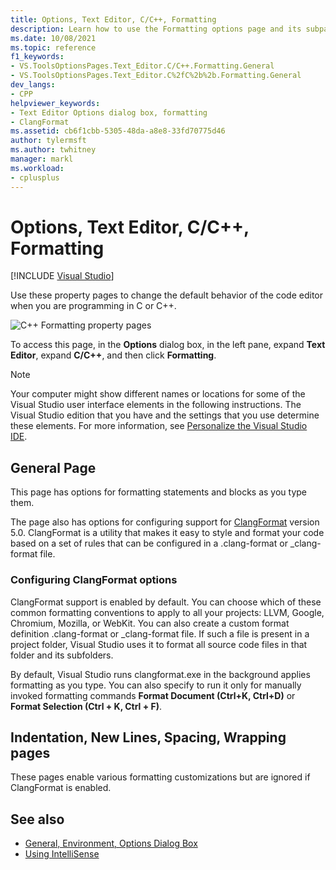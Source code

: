 ```yaml
---
title: Options, Text Editor, C/C++, Formatting
description: Learn how to use the Formatting options page and its subpages to set options for formatting code in the code editor when you are programming in C and C++.
ms.date: 10/08/2021
ms.topic: reference
f1_keywords:
- VS.ToolsOptionsPages.Text_Editor.C/C++.Formatting.General
- VS.ToolsOptionsPages.Text_Editor.C%2fC%2b%2b.Formatting.General
dev_langs:
- CPP
helpviewer_keywords:
- Text Editor Options dialog box, formatting
- ClangFormat
ms.assetid: cb6f1cbb-5305-48da-a8e8-33fd70775d46
author: tylermsft
ms.author: twhitney
manager: markl
ms.workload:
- cplusplus
---
```

# Options, Text Editor, C/C++, Formatting

 [!INCLUDE [Visual Studio](~/includes/applies-to-version/vs-windows-only.md)]

Use these property pages to change the default behavior of the code editor when you are programming in C or C++.

![C++ Formatting property pages](media/cpp-formatting.png)

To access this page, in the **Options** dialog box, in the left pane, expand **Text Editor**, expand **C/C++**, and then click **Formatting**.

> [!NOTE]
> Your computer might show different names or locations for some of the Visual Studio user interface elements in the following instructions. The Visual Studio edition that you have and the settings that you use determine these elements. For more information, see [Personalize the Visual Studio IDE](../../ide/personalizing-the-visual-studio-ide.md).

## General Page

This page has options for formatting statements and blocks as you type them.

The page also has options for configuring support for [ClangFormat](https://clang.llvm.org/docs/ClangFormat.html) version 5.0. ClangFormat is a utility that makes it easy to style and format your code based on a set of rules that can be configured in a .clang-format or _clang-format file.

### Configuring ClangFormat options

ClangFormat support is enabled by default. You can choose which of these common formatting conventions to apply to all your projects: LLVM, Google, Chromium, Mozilla, or WebKit. You can also create a custom format definition .clang-format or _clang-format file. If such a file is present in a project folder, Visual Studio uses it to format all source code files in that folder and its subfolders.

By default, Visual Studio runs clangformat.exe in the background applies formatting as you type. You can also specify to run it only for manually invoked formatting commands **Format Document (Ctrl+K, Ctrl+D)** or **Format Selection (Ctrl + K, Ctrl + F)**.

## Indentation, New Lines, Spacing, Wrapping pages

These pages enable various formatting customizations but are ignored if ClangFormat is enabled.

## See also

- [General, Environment, Options Dialog Box](../../ide/reference/general-environment-options-dialog-box.md)
- [Using IntelliSense](../../ide/using-intellisense.md)
